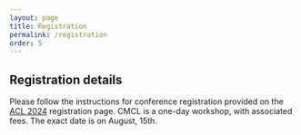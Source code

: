 ```yaml
---
layout: page
title: Registration
permalink: /registration
order: 5
---
```



## Registration details

Please follow the instructions for conference registration provided on the [ACL 2024](https://2024.aclweb.org/registration) registration page. CMCL is a one-day workshop, with associated fees. The exact date is on August, 15th.
<!---
Please follow the instructions for conference registration provided on the [ACL 2022](https://www.2022.aclweb.org/) registration page. CMCL is a one-day workshop, with associated fees. The exact date is still to be assigned.

- Students and those attending the main conference pay less for CMCL registration.
- Some scholarships may be provided.


### Visa information

For those needing a support letter to attend ACL 2022 or its workshops, please complete the following form: <b> TO BE ANNOUNCED </b>

--->